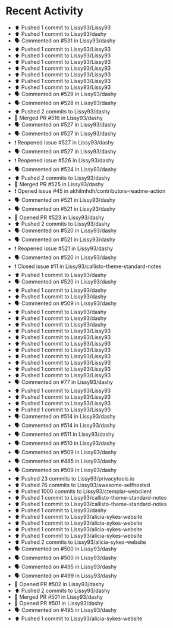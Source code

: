 # Recent Activity

* ⬆️ Pushed 1 commit to Lissy93/Lissy93
* ⬆️ Pushed 1 commit to Lissy93/dashy
* 🗣 Commented on #531 in Lissy93/dashy
* ⬆️ Pushed 1 commit to Lissy93/Lissy93
* ⬆️ Pushed 1 commit to Lissy93/Lissy93
* ⬆️ Pushed 1 commit to Lissy93/Lissy93
* ⬆️ Pushed 1 commit to Lissy93/Lissy93
* ⬆️ Pushed 1 commit to Lissy93/Lissy93
* ⬆️ Pushed 1 commit to Lissy93/Lissy93
* ⬆️ Pushed 1 commit to Lissy93/Lissy93
* 🗣 Commented on #529 in Lissy93/dashy
* 🗣 Commented on #528 in Lissy93/dashy
* ⬆️ Pushed 2 commits to Lissy93/dashy
* 🎉 Merged PR #516 in Lissy93/dashy
* 🗣 Commented on #527 in Lissy93/dashy
* 🗣 Commented on #527 in Lissy93/dashy
* ❗️ Reopened issue #527 in Lissy93/dashy
* 🗣 Commented on #527 in Lissy93/dashy
* ❗️ Reopened issue #526 in Lissy93/dashy
* 🗣 Commented on #524 in Lissy93/dashy
* ⬆️ Pushed 2 commits to Lissy93/dashy
* 🎉 Merged PR #525 in Lissy93/dashy
* ❗️ Opened issue #45 in akhilmhdh/contributors-readme-action
* 🗣 Commented on #521 in Lissy93/dashy
* 🗣 Commented on #521 in Lissy93/dashy
* 💪 Opened PR #523 in Lissy93/dashy
* ⬆️ Pushed 2 commits to Lissy93/dashy
* 🗣 Commented on #520 in Lissy93/dashy
* 🗣 Commented on #521 in Lissy93/dashy
* ❗️ Reopened issue #521 in Lissy93/dashy
* 🗣 Commented on #520 in Lissy93/dashy
* ❗️ Closed issue #11 in Lissy93/callisto-theme-standard-notes
* ⬆️ Pushed 1 commit to Lissy93/dashy
* 🗣 Commented on #520 in Lissy93/dashy
* ⬆️ Pushed 1 commit to Lissy93/dashy
* ⬆️ Pushed 1 commit to Lissy93/dashy
* 🗣 Commented on #509 in Lissy93/dashy
* ⬆️ Pushed 1 commit to Lissy93/dashy
* ⬆️ Pushed 1 commit to Lissy93/dashy
* ⬆️ Pushed 1 commit to Lissy93/dashy
* ⬆️ Pushed 1 commit to Lissy93/Lissy93
* ⬆️ Pushed 1 commit to Lissy93/Lissy93
* ⬆️ Pushed 1 commit to Lissy93/Lissy93
* ⬆️ Pushed 1 commit to Lissy93/Lissy93
* ⬆️ Pushed 1 commit to Lissy93/Lissy93
* ⬆️ Pushed 1 commit to Lissy93/Lissy93
* ⬆️ Pushed 1 commit to Lissy93/Lissy93
* ⬆️ Pushed 1 commit to Lissy93/Lissy93
* 🗣 Commented on #77 in Lissy93/dashy
* ⬆️ Pushed 1 commit to Lissy93/Lissy93
* ⬆️ Pushed 1 commit to Lissy93/Lissy93
* ⬆️ Pushed 1 commit to Lissy93/Lissy93
* ⬆️ Pushed 1 commit to Lissy93/Lissy93
* 🗣 Commented on #514 in Lissy93/dashy
* 🗣 Commented on #514 in Lissy93/dashy
* 🗣 Commented on #511 in Lissy93/dashy
* 🗣 Commented on #510 in Lissy93/dashy
* 🗣 Commented on #509 in Lissy93/dashy
* 🗣 Commented on #485 in Lissy93/dashy
* 🗣 Commented on #509 in Lissy93/dashy
* ⬆️ Pushed 23 commits to Lissy93/privacytools.io
* ⬆️ Pushed 76 commits to Lissy93/awesome-selfhosted
* ⬆️ Pushed 1000 commits to Lissy93/ctemplar-webclient
* ⬆️ Pushed 1 commit to Lissy93/callisto-theme-standard-notes
* ⬆️ Pushed 1 commit to Lissy93/callisto-theme-standard-notes
* ⬆️ Pushed 1 commit to Lissy93/dashy
* ⬆️ Pushed 1 commit to Lissy93/alicia-sykes-website
* ⬆️ Pushed 1 commit to Lissy93/alicia-sykes-website
* ⬆️ Pushed 1 commit to Lissy93/alicia-sykes-website
* ⬆️ Pushed 1 commit to Lissy93/alicia-sykes-website
* ⬆️ Pushed 2 commits to Lissy93/alicia-sykes-website
* 🗣 Commented on #500 in Lissy93/dashy
* 🗣 Commented on #500 in Lissy93/dashy
* 🗣 Commented on #495 in Lissy93/dashy
* 🗣 Commented on #499 in Lissy93/dashy
* 💪 Opened PR #502 in Lissy93/dashy
* ⬆️ Pushed 2 commits to Lissy93/dashy
* 🎉 Merged PR #501 in Lissy93/dashy
* 💪 Opened PR #501 in Lissy93/dashy
* 🗣 Commented on #495 in Lissy93/dashy
* ⬆️ Pushed 1 commit to Lissy93/alicia-sykes-website
